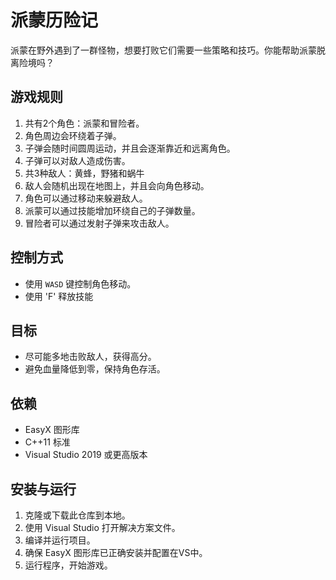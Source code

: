 # 派蒙历险记

派蒙在野外遇到了一群怪物，想要打败它们需要一些策略和技巧。你能帮助派蒙脱离险境吗？

## 游戏规则
1. 共有2个角色：派蒙和冒险者。
2. 角色周边会环绕着子弹。
3. 子弹会随时间圆周运动，并且会逐渐靠近和远离角色。
4. 子弹可以对敌人造成伤害。
5. 共3种敌人：黄蜂，野猪和蜗牛
6. 敌人会随机出现在地图上，并且会向角色移动。
7. 角色可以通过移动来躲避敌人。
8. 派蒙可以通过技能增加环绕自己的子弹数量。
9. 冒险者可以通过发射子弹来攻击敌人。


## 控制方式
- 使用 `WASD` 键控制角色移动。
- 使用 'F' 释放技能

## 目标
- 尽可能多地击败敌人，获得高分。
- 避免血量降低到零，保持角色存活。

## 依赖
- EasyX 图形库
- C++11 标准
- Visual Studio 2019 或更高版本

## 安装与运行
1. 克隆或下载此仓库到本地。
2. 使用 Visual Studio 打开解决方案文件。
3. 编译并运行项目。
4. 确保 EasyX 图形库已正确安装并配置在VS中。
5. 运行程序，开始游戏。